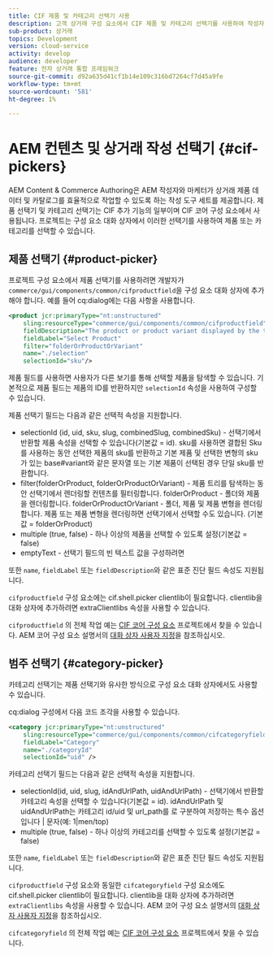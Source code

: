 ```yaml
---
title: CIF 제품 및 카테고리 선택기 사용
description: 고객 상거래 구성 요소에서 CIF 제품 및 카테고리 선택기를 사용하여 작성자와 마케터가 상거래 제품 및 카탈로그 데이터를 효율적으로 사용할 수 있도록 지원하는 방법을 알아봅니다.
sub-product: 상거래
topics: Development
version: cloud-service
activity: develop
audience: developer
feature: 전자 상거래 통합 프레임워크
source-git-commit: d92a635d41cf1b14e109c316bd7264cf7d45a9fe
workflow-type: tm+mt
source-wordcount: '581'
ht-degree: 1%

---
```


# AEM 컨텐츠 및 상거래 작성 선택기 {#cif-pickers}

AEM Content &amp; Commerce Authoring은 AEM 작성자와 마케터가 상거래 제품 데이터 및 카탈로그를 효율적으로 작업할 수 있도록 하는 작성 도구 세트를 제공합니다. 제품 선택기 및 카테고리 선택기는 CIF 추가 기능의 일부이며 CIF 코어 구성 요소에서 사용됩니다. 프로젝트는 구성 요소 대화 상자에서 이러한 선택기를 사용하여 제품 또는 카테고리를 선택할 수 있습니다.

## 제품 선택기 {#product-picker}

프로젝트 구성 요소에서 제품 선택기를 사용하려면 개발자가 `commerce/gui/components/common/cifproductfield`을 구성 요소 대화 상자에 추가해야 합니다. 예를 들어 cq:dialog에는 다음 사항을 사용합니다.

```xml
<product jcr:primaryType="nt:unstructured"
    sling:resourceType="commerce/gui/components/common/cifproductfield"
    fieldDescription="The product or product variant displayed by the teaser"
    fieldLabel="Select Product"
    filter="folderOrProductOrVariant"
    name="./selection"
    selectionId="sku"/>
```

제품 필드를 사용하면 사용자가 다른 보기를 통해 선택할 제품을 탐색할 수 있습니다. 기본적으로 제품 필드는 제품의 ID를 반환하지만 `selectionId` 속성을 사용하여 구성할 수 있습니다.

제품 선택기 필드는 다음과 같은 선택적 속성을 지원합니다.

- selectionId (id, uid, sku, slug, combinedSlug, combinedSku) - 선택기에서 반환할 제품 속성을 선택할 수 있습니다(기본값 = id). sku를 사용하면 결합된 Sku를 사용하는 동안 선택한 제품의 sku를 반환하고 기본 제품 및 선택한 변형의 sku가 있는 base#variant와 같은 문자열 또는 기본 제품이 선택된 경우 단일 sku를 반환합니다.
- filter(folderOrProduct, folderOrProductOrVariant) - 제품 트리를 탐색하는 동안 선택기에서 렌더링할 컨텐츠를 필터링합니다. folderOrProduct - 폴더와 제품을 렌더링합니다. folderOrProductOrVariant - 폴더, 제품 및 제품 변형을 렌더링합니다. 제품 또는 제품 변형을 렌더링하면 선택기에서 선택할 수도 있습니다. (기본값 = folderOrProduct)
- multiple (true, false) - 하나 이상의 제품을 선택할 수 있도록 설정(기본값 = false)
- emptyText - 선택기 필드의 빈 텍스트 값을 구성하려면

또한 `name`, `fieldLabel` 또는 `fieldDescription`와 같은 표준 진단 필드 속성도 지원됩니다.

`cifproductfield` 구성 요소에는 cif.shell.picker clientlib이 필요합니다. clientlib을 대화 상자에 추가하려면 extraClientlibs 속성을 사용할 수 있습니다.

`cifproductfield` 의 전체 작업 예는 [CIF 코어 구성 요소](https://github.com/adobe/aem-core-cif-components/blob/master/ui.apps/src/main/content/jcr_root/apps/core/cif/components/commerce/productteaser/v1/productteaser/_cq_dialog/.content.xml) 프로젝트에서 찾을 수 있습니다. AEM 코어 구성 요소 설명서의 [대화 상자 사용자 지정](https://experienceleague.adobe.com/docs/experience-manager-core-components/using/developing/customizing.html?lang=en#customizing-dialogs)을 참조하십시오.

## 범주 선택기 {#category-picker}

카테고리 선택기는 제품 선택기와 유사한 방식으로 구성 요소 대화 상자에서도 사용할 수 있습니다.

cq:dialog 구성에서 다음 코드 조각을 사용할 수 있습니다.

```xml
<category jcr:primaryType="nt:unstructured" 
    sling:resourceType="commerce/gui/components/common/cifcategoryfield" 
    fieldLabel="Category" 
    name="./categoryId" 
    selectionId="uid" />
```

카테고리 선택기 필드는 다음과 같은 선택적 속성을 지원합니다.

- selectionId(id, uid, slug, idAndUrlPath, uidAndUrlPath) - 선택기에서 반환할 카테고리 속성을 선택할 수 있습니다(기본값 = id). idAndUrlPath 및 uidAndUrlPath는 카테고리 id/uid 및 url_path를 로 구분하여 저장하는 특수 옵션입니다 | 문자(예: 1|men/top)
- multiple (true, false) - 하나 이상의 카테고리를 선택할 수 있도록 설정(기본값 = false)

또한 `name`, `fieldLabel` 또는 `fieldDescription`와 같은 표준 진단 필드 속성도 지원됩니다.

`cifproductfield` 구성 요소와 동일한 `cifcategoryfield` 구성 요소에도 cif.shell.picker clientlib이 필요합니다. clientlib을 대화 상자에 추가하려면 `extraClientlibs` 속성을 사용할 수 있습니다. AEM 코어 구성 요소 설명서의 [대화 상자 사용자 지정](https://experienceleague.adobe.com/docs/experience-manager-core-components/using/developing/customizing.html?lang=en#customizing-dialogs)을 참조하십시오.

`cifcategoryfield` 의 전체 작업 예는 [CIF 코어 구성 요소](https://github.com/adobe/aem-core-cif-components/blob/master/ui.apps/src/main/content/jcr_root/apps/core/cif/components/commerce/featuredcategorylist/v1/featuredcategorylist/_cq_dialog/.content.xml) 프로젝트에서 찾을 수 있습니다.
